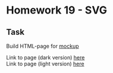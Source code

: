 # Homework 19 - SVG
## Task
Build HTML-page for [mockup](https://www.figma.com/file/X5pUiuIm5iIGsG34XntSOy/SVG---Freehand-landing?node-id=0%3A1&t=iNZQGi4iLPIU0e4M-0)

Link to page (dark version)  [here](https://ruslana-p.github.io/Beetroot_Academy_Homeworks/Homework-19_Responsive-Navigation/dark-mockup/index.html)     
Link to page (light version) [here](https://ruslana-p.github.io/Beetroot_Academy_Homeworks/Homework-19_Responsive-Navigation/light-mockup/index.html)